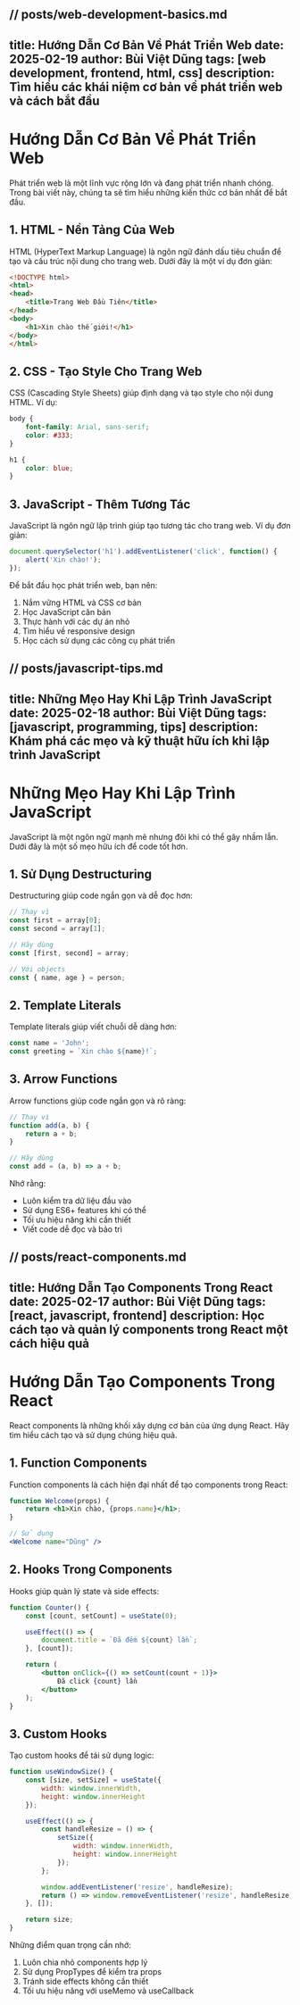 // posts/web-development-basics.md
---
title: Hướng Dẫn Cơ Bản Về Phát Triển Web
date: 2025-02-19
author: Bùi Việt Dũng
tags: [web development, frontend, html, css]
description: Tìm hiểu các khái niệm cơ bản về phát triển web và cách bắt đầu
---

# Hướng Dẫn Cơ Bản Về Phát Triển Web

Phát triển web là một lĩnh vực rộng lớn và đang phát triển nhanh chóng. Trong bài viết này, chúng ta sẽ tìm hiểu những kiến thức cơ bản nhất để bắt đầu.

## 1. HTML - Nền Tảng Của Web

HTML (HyperText Markup Language) là ngôn ngữ đánh dấu tiêu chuẩn để tạo và cấu trúc nội dung cho trang web. Dưới đây là một ví dụ đơn giản:

```html
<!DOCTYPE html>
<html>
<head>
    <title>Trang Web Đầu Tiên</title>
</head>
<body>
    <h1>Xin chào thế giới!</h1>
</body>
</html>
```

## 2. CSS - Tạo Style Cho Trang Web

CSS (Cascading Style Sheets) giúp định dạng và tạo style cho nội dung HTML. Ví dụ:

```css
body {
    font-family: Arial, sans-serif;
    color: #333;
}

h1 {
    color: blue;
}
```

## 3. JavaScript - Thêm Tương Tác

JavaScript là ngôn ngữ lập trình giúp tạo tương tác cho trang web. Ví dụ đơn giản:

```javascript
document.querySelector('h1').addEventListener('click', function() {
    alert('Xin chào!');
});
```

Để bắt đầu học phát triển web, bạn nên:
1. Nắm vững HTML và CSS cơ bản
2. Học JavaScript căn bản
3. Thực hành với các dự án nhỏ
4. Tìm hiểu về responsive design
5. Học cách sử dụng các công cụ phát triển

// posts/javascript-tips.md
---
title: Những Mẹo Hay Khi Lập Trình JavaScript
date: 2025-02-18
author: Bùi Việt Dũng
tags: [javascript, programming, tips]
description: Khám phá các mẹo và kỹ thuật hữu ích khi lập trình JavaScript
---

# Những Mẹo Hay Khi Lập Trình JavaScript

JavaScript là một ngôn ngữ mạnh mẽ nhưng đôi khi có thể gây nhầm lẫn. Dưới đây là một số mẹo hữu ích để code tốt hơn.

## 1. Sử Dụng Destructuring

Destructuring giúp code ngắn gọn và dễ đọc hơn:

```javascript
// Thay vì
const first = array[0];
const second = array[1];

// Hãy dùng
const [first, second] = array;

// Với objects
const { name, age } = person;
```

## 2. Template Literals

Template literals giúp viết chuỗi dễ dàng hơn:

```javascript
const name = 'John';
const greeting = `Xin chào ${name}!`;
```

## 3. Arrow Functions

Arrow functions giúp code ngắn gọn và rõ ràng:

```javascript
// Thay vì
function add(a, b) {
    return a + b;
}

// Hãy dùng
const add = (a, b) => a + b;
```

Nhớ rằng:
- Luôn kiểm tra dữ liệu đầu vào
- Sử dụng ES6+ features khi có thể
- Tối ưu hiệu năng khi cần thiết
- Viết code dễ đọc và bảo trì

// posts/react-components.md
---
title: Hướng Dẫn Tạo Components Trong React
date: 2025-02-17
author: Bùi Việt Dũng
tags: [react, javascript, frontend]
description: Học cách tạo và quản lý components trong React một cách hiệu quả
---

# Hướng Dẫn Tạo Components Trong React

React components là những khối xây dựng cơ bản của ứng dụng React. Hãy tìm hiểu cách tạo và sử dụng chúng hiệu quả.

## 1. Function Components

Function components là cách hiện đại nhất để tạo components trong React:

```jsx
function Welcome(props) {
    return <h1>Xin chào, {props.name}</h1>;
}

// Sử dụng
<Welcome name="Dũng" />
```

## 2. Hooks Trong Components

Hooks giúp quản lý state và side effects:

```jsx
function Counter() {
    const [count, setCount] = useState(0);

    useEffect(() => {
        document.title = `Đã đếm ${count} lần`;
    }, [count]);

    return (
        <button onClick={() => setCount(count + 1)}>
            Đã click {count} lần
        </button>
    );
}
```

## 3. Custom Hooks

Tạo custom hooks để tái sử dụng logic:

```jsx
function useWindowSize() {
    const [size, setSize] = useState({
        width: window.innerWidth,
        height: window.innerHeight
    });

    useEffect(() => {
        const handleResize = () => {
            setSize({
                width: window.innerWidth,
                height: window.innerHeight
            });
        };

        window.addEventListener('resize', handleResize);
        return () => window.removeEventListener('resize', handleResize);
    }, []);

    return size;
}
```

Những điểm quan trọng cần nhớ:
1. Luôn chia nhỏ components hợp lý
2. Sử dụng PropTypes để kiểm tra props
3. Tránh side effects không cần thiết
4. Tối ưu hiệu năng với useMemo và useCallback